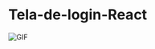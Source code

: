 ﻿# Tela-de-login-React
<img src="https://camo.githubusercontent.com/0edb858fb5255d7b765110f4ce48c5a96def68eb0714d29c16ebe621b29b0fac/68747470733a2f2f692e696d6775722e636f6d2f536b55716f596a2e67696666" alt="GIF" data-canonical-src="https://i.imgur.com/SkUqoYj.giff" style="max-width: 100%;">

